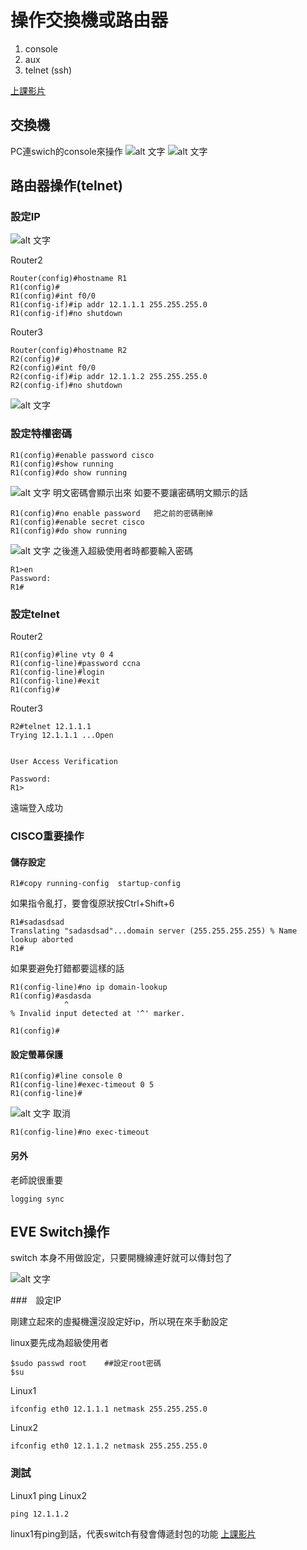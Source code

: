 # 操作交換機或路由器
1. console
2. aux
3. telnet (ssh)

[上課影片](https://youtu.be/DkDnT6LGtRA)
## 交換機
PC連swich的console來操作
![alt 文字](image/20190917g.PNG )
![alt 文字](image/20190917h.PNG )

## 路由器操作(telnet)
### 設定IP
![alt 文字](image/20190917b.PNG )

Router2
```
Router(config)#hostname R1
R1(config)#
R1(config)#int f0/0
R1(config-if)#ip addr 12.1.1.1 255.255.255.0
R1(config-if)#no shutdown
```
Router3
```
Router(config)#hostname R2
R2(config)#
R2(config)#int f0/0
R2(config-if)#ip addr 12.1.1.2 255.255.255.0
R2(config-if)#no shutdown
```
![alt 文字](image/20190917c.PNG )

### 設定特權密碼
```
R1(config)#enable password cisco
R1(config)#show running
R1(config)#do show running
```
![alt 文字](image/20190917d.PNG )
明文密碼會顯示出來
如要不要讓密碼明文顯示的話
```
R1(config)#no enable password   把之前的密碼刪掉
R1(config)#enable secret cisco
R1(config)#do show running
```
![alt 文字](image/20190917e.PNG )
之後進入超級使用者時都要輸入密碼

```
R1>en
Password: 
R1#
```
### 設定telnet
Router2
```
R1(config)#line vty 0 4
R1(config-line)#password ccna
R1(config-line)#login
R1(config-line)#exit
R1(config)#
```
Router3
```
R2#telnet 12.1.1.1
Trying 12.1.1.1 ...Open


User Access Verification

Password:  
R1>
```
遠端登入成功

### CISCO重要操作
#### 儲存設定
```
R1#copy running-config  startup-config
```

如果指令亂打，要會復原狀按Ctrl+Shift+6
```
R1#sadasdsad
Translating "sadasdsad"...domain server (255.255.255.255) % Name lookup aborted
R1#
```
如果要避免打錯都要這樣的話
```
R1(config-line)#no ip domain-lookup
R1(config)#asdasda
            ^
% Invalid input detected at '^' marker.
	
R1(config)#
```
#### 設定螢幕保護
```
R1(config)#line console 0
R1(config-line)#exec-timeout 0 5
R1(config-line)#
```
![alt 文字](image/20190917f.PNG )
取消
```
R1(config-line)#no exec-timeout
```
#### 另外
老師說很重要
```
logging sync
```
## EVE Switch操作
switch 本身不用做設定，只要開機線連好就可以傳封包了

![alt 文字](image/20190917i.PNG )

###　設定IP

剛建立起來的虛擬機還沒設定好ip，所以現在來手動設定

linux要先成為超級使用者
```
$sudo passwd root    ##設定root密碼 
$su
```

Linux1
```
ifconfig eth0 12.1.1.1 netmask 255.255.255.0
```
Linux2
```
ifconfig eth0 12.1.1.2 netmask 255.255.255.0
```
### 測試
Linux1 ping Linux2
```
ping 12.1.1.2
```
linux1有ping到話，代表switch有發會傳遞封包的功能
[上課影片](https://youtu.be/m1TRbXtpyD4)
